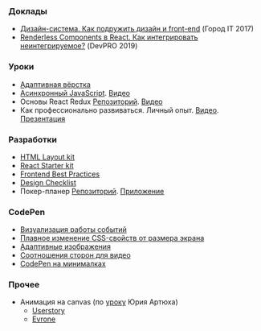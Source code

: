 ### Доклады
* [Дизайн-система. Как подружить дизайн и front-end](https://suhushinas.github.io/2017-11-11_gorodit/index.html) (Город IT 2017)
* [Renderless Components в React. Как интегрировать неинтегрируемое?](https://suhushinas.github.io/2019-04-27_renderless-components/index.html) (DevPRO 2019)

### Уроки
* [Адаптивная вёрстка](https://suhushinas.github.io/2018-12-01_responsive-layout/index.html)
* [Асинхронный JavaScript](https://suhushinas.github.io/2019-01-19_async-js/index.html). [Видео](https://youtu.be/p0d8p9C2aYs)
* Основы React Redux [Репозиторий](https://github.com/SuhushinAS/react-course). [Видео](https://youtu.be/UNWYn5LFHkQ)
* Как профессионально развиваться. Личный опыт. [Видео](https://youtu.be/WSwZlCM4sJk). [Презентация](https://docs.google.com/presentation/d/1Hr-PR5tOIQQ3D_nAveByAA1PbsESGZf3Yc92DUrYnjQ)

### Разработки
* [HTML Layout kit](https://github.com/SuhushinAS/html-layout-kit)
* [React Starter kit](https://github.com/SuhushinAS/react-starter-kit)
* [Frontend Best Practices](https://github.com/SuhushinAS/best-practices)
* [Design Checklist](https://github.com/SuhushinAS/design-checklist)
* Покер-планер [Репозиторий](https://github.com/SuhushinAS/planning-poker). [Приложение](https://suhushinas.github.io/planning-poker/)

### CodePen
* [Визуализация работы событий](https://codepen.io/SuhushinAS/pen/QWyEwow)
* [Плавное изменение CSS-свойств от размера экрана](https://codepen.io/SuhushinAS/pen/yLLXjXw)
* [Адаптивные изображения](https://codepen.io/SuhushinAS/pen/qQMJKb)
* [Соотношения сторон для видео](https://codepen.io/SuhushinAS/pen/EOyrjL)
* [CodePen на минималках](https://codepen.io/SuhushinAS/pen/GMpgjv)

### Прочее
* Анимация на canvas (по [уроку](https://youtu.be/XqB_Ulfpd0w) Юрия Артюха)
  * [Userstory](https://suhushinas.github.io/us-jelly/index.html)
  * [Evrone](https://suhushinas.github.io/evrone-jelly/index.html)
